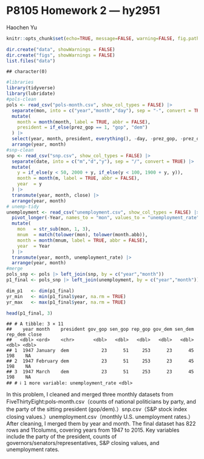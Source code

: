 P8105 Homework 2 — hy2951
================
Haochen Yu

``` r
knitr::opts_chunk$set(echo=TRUE, message=FALSE, warning=FALSE, fig.path="figs/")

dir.create("data", showWarnings = FALSE)
dir.create("figs", showWarnings = FALSE)
list.files("data")
```

    ## character(0)

``` r
#libraries
library(tidyverse)
library(lubridate)
#pols-clean
pols <- read_csv("pols-month.csv", show_col_types = FALSE) |>
  separate(mon, into = c("year","month","day"), sep = "-", convert = TRUE) |>
  mutate(
    month = month(month, label = TRUE, abbr = FALSE),
    president = if_else(prez_gop == 1, "gop", "dem")
  ) |>
  select(year, month, president, everything(), -day, -prez_gop, -prez_dem) |>
  arrange(year, month)
#snp-clean
snp <- read_csv("snp.csv", show_col_types = FALSE) |>
  separate(date, into = c("m","d","y"), sep = "/", convert = TRUE) |>
  mutate(
    y = if_else(y < 50, 2000 + y, if_else(y < 100, 1900 + y, y)),
    month = month(m, label = TRUE, abbr = FALSE),
    year  = y
  ) |>
  transmute(year, month, close) |>
  arrange(year, month)
# unemp-tidy
unemployment <- read_csv("unemployment.csv", show_col_types = FALSE) |>
  pivot_longer(-Year, names_to = "mon", values_to = "unemployment_rate") |>
  mutate(
    mon   = str_sub(mon, 1, 3),
    mnum  = match(tolower(mon), tolower(month.abb)),
    month = month(mnum, label = TRUE, abbr = FALSE),
    year  = Year
  ) |>
  transmute(year, month, unemployment_rate) |>
  arrange(year, month)
#merge
pols_snp <- pols |> left_join(snp, by = c("year","month"))
p1_final <- pols_snp |> left_join(unemployment, by = c("year","month"))

dim_p1   <- dim(p1_final)
yr_min   <- min(p1_final$year, na.rm = TRUE)
yr_max   <- max(p1_final$year, na.rm = TRUE)

head(p1_final, 3)
```

    ## # A tibble: 3 × 11
    ##    year month    president gov_gop sen_gop rep_gop gov_dem sen_dem rep_dem close
    ##   <dbl> <ord>    <chr>       <dbl>   <dbl>   <dbl>   <dbl>   <dbl>   <dbl> <dbl>
    ## 1  1947 January  dem            23      51     253      23      45     198    NA
    ## 2  1947 February dem            23      51     253      23      45     198    NA
    ## 3  1947 March    dem            23      51     253      23      45     198    NA
    ## # ℹ 1 more variable: unemployment_rate <dbl>

In this problem, I cleaned and merged three monthly datasets from
FiveThirtyEight:pols-month.csv（counts of national politicians by party,
and the party of the sitting president (gop/dem).）snp.csv（S&P stock
index closing values.）unemployment.csv（monthly U.S. unemployment
rates.） After cleaning, I merged them by year and month. The final
dataset has 822 rows and 11columns, covering years from 1947 to 2015.
Key variables include the party of the president, counts of
governors/senators/representatives, S&P closing values, and unemployment
rates.
